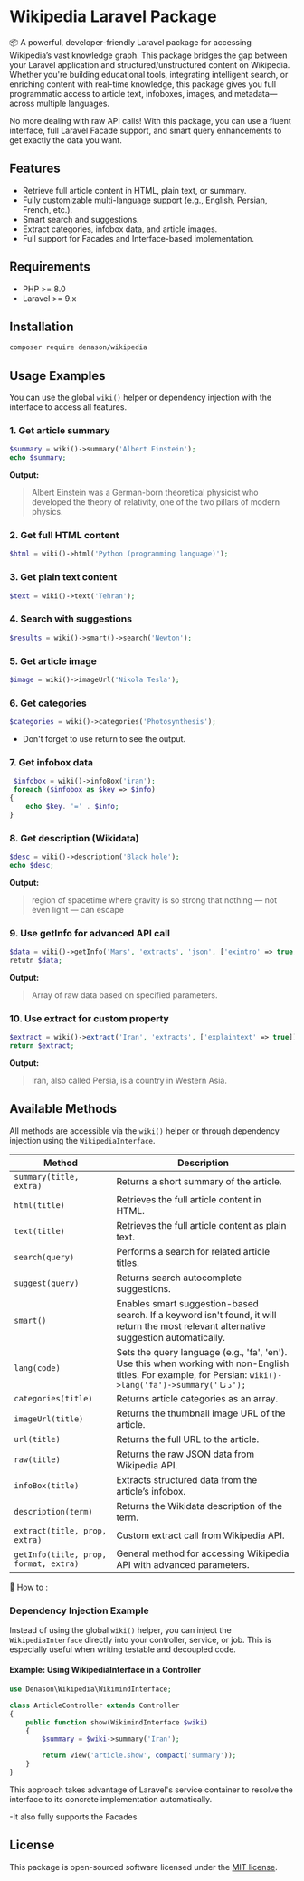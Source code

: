 # Wikipedia Laravel Package
📦
A powerful, developer-friendly Laravel package for accessing Wikipedia’s vast knowledge graph. This package bridges the gap between your Laravel application and structured/unstructured content on Wikipedia. Whether you're building educational tools, integrating intelligent search, or enriching content with real-time knowledge, this package gives you full programmatic access to article text, infoboxes, images, and metadata—across multiple languages.

No more dealing with raw API calls! With this package, you can use a fluent interface, full Laravel Facade support, and smart query enhancements to get exactly the data you want.

## Features

- Retrieve full article content in HTML, plain text, or summary.
- Fully customizable multi-language support (e.g., English, Persian, French, etc.).
- Smart search and suggestions.
- Extract categories, infobox data, and article images.
- Full support for Facades and Interface-based implementation.


## Requirements
- PHP >= 8.0
- Laravel >= 9.x


## Installation

```bash
composer require denason/wikipedia
```

## Usage Examples

You can use the global `wiki()` helper or dependency injection with the interface to access all features.

### 1. Get article summary
```php
$summary = wiki()->summary('Albert Einstein');
echo $summary;
```
**Output:**
> Albert Einstein was a German-born theoretical physicist who developed the theory of relativity, one of the two pillars of modern physics.

### 2. Get full HTML content
```php
$html = wiki()->html('Python (programming language)');
```

### 3. Get plain text content
```php
$text = wiki()->text('Tehran');
```

### 4. Search with suggestions
```php
$results = wiki()->smart()->search('Newton');
```

### 5. Get article image
```php
$image = wiki()->imageUrl('Nikola Tesla');
```

### 6. Get categories
```php
$categories = wiki()->categories('Photosynthesis');
```
- Don't forget to use return to see the output.

### 7. Get infobox data
```php
 $infobox = wiki()->infoBox('iran');
 foreach ($infobox as $key => $info)
{
    echo $key. '=' . $info;
}
```

### 8. Get description (Wikidata)
```php
$desc = wiki()->description('Black hole');
echo $desc;
```
**Output:**
> region of spacetime where gravity is so strong that nothing — not even light — can escape

### 9. Use getInfo for advanced API call
```php
$data = wiki()->getInfo('Mars', 'extracts', 'json', ['exintro' => true, 'explaintext' => true]);
retutn $data;
```
**Output:**
> Array of raw data based on specified parameters.

### 10. Use extract for custom property
```php
$extract = wiki()->extract('Iran', 'extracts', ['explaintext' => true]);
return $extract;
```
**Output:**
> Iran, also called Persia, is a country in Western Asia.

## Available Methods

All methods are accessible via the `wiki()` helper or through dependency injection using the `WikipediaInterface`.

| Method | Description |
|--------|-------------|
| `summary(title, extra)` | Returns a short summary of the article. |
| `html(title)` | Retrieves the full article content in HTML. |
| `text(title)` | Retrieves the full article content as plain text. |
| `search(query)` | Performs a search for related article titles. |
| `suggest(query)` | Returns search autocomplete suggestions. |
| `smart()` | Enables smart suggestion-based search. If a keyword isn't found, it will return the most relevant alternative suggestion automatically. |
| `lang(code)` | Sets the query language (e.g., 'fa', 'en'). Use this when working with non-English titles. For example, for Persian: `wiki()->lang('fa')->summary('دنا');` |
| `categories(title)` | Returns article categories as an array. |
| `imageUrl(title)` | Returns the thumbnail image URL of the article. |
| `url(title)` | Returns the full URL to the article. |
| `raw(title)` | Returns the raw JSON data from Wikipedia API. |
| `infoBox(title)` | Extracts structured data from the article’s infobox. |
| `description(term)` | Returns the Wikidata description of the term. |
| `extract(title, prop, extra)` | Custom extract call from Wikipedia API. |
| `getInfo(title, prop, format, extra)` | General method for accessing Wikipedia API with advanced parameters. |

📌 How to :

### Dependency Injection Example

Instead of using the global `wiki()` helper, you can inject the `WikipediaInterface` directly into your controller, service, or job. This is especially useful when writing testable and decoupled code.

#### Example: Using WikipediaInterface in a Controller

```php
use Denason\Wikipedia\WikimindInterface;

class ArticleController extends Controller
{
    public function show(WikimindInterface $wiki)
    {
        $summary = $wiki->summary('Iran');

        return view('article.show', compact('summary'));
    }
}
```

This approach takes advantage of Laravel's service container to resolve the interface to its concrete implementation automatically.

-It also fully supports the Facades

## License
This package is open-sourced software licensed under the [MIT license](LICENSE).

